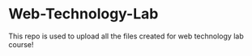 # Web-Technology-Lab
This repo is used to upload all the files created for web technology lab course!

